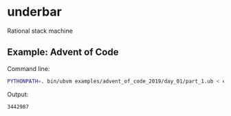 # underbar

Rational stack machine


## Example: Advent of Code

Command line:

```sh
PYTHONPATH=. bin/ubvm examples/advent_of_code_2019/day_01/part_1.ub < examples/advent_of_code_2019/day_01/input.txt
```

Output:

```
3442987
```
